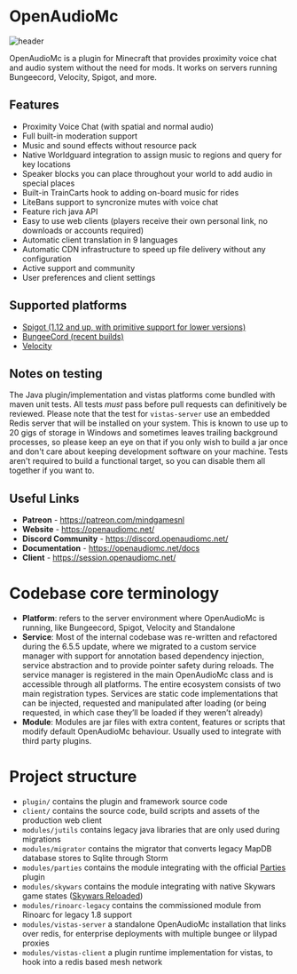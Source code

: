 # OpenAudioMc

![header](.github/header.png)

OpenAudioMc is a plugin for Minecraft that provides proximity voice chat and audio system without the need for mods. It works on servers running Bungeecord, Velocity, Spigot, and more.

## Features

- Proximity Voice Chat (with spatial and normal audio)
- Full built-in moderation support
- Music and sound effects without resource pack
- Native Worldguard integration to assign music to regions and query for key locations
- Speaker blocks you can place throughout your world to add audio in special places
- Built-in TrainCarts hook to adding on-board music for rides
- LiteBans support to syncronize mutes with voice chat
- Feature rich java API
- Easy to use web clients (players receive their own personal link, no downloads or accounts required)
- Automatic client translation in 9 languages
- Automatic CDN infrastructure to speed up file delivery without any configuration
- Active support and community
- User preferences and client settings

## Supported platforms
- [Spigot (1.12 and up, with primitive support for lower versions)](https://www.spigotmc.org/resources/openaudiomc-open-source-audio-client.30691/ "Spigot Plugin Page")
- [BungeeCord (recent builds)](https://www.spigotmc.org/resources/openaudiomc-open-source-audio-client.30691/ "Spigot Plugin Page")
- [Velocity](https://www.spigotmc.org/resources/openaudiomc-open-source-audio-client.30691/ "Spigot Plugin Page")

## Notes on testing
The Java plugin/implementation and vistas platforms come bundled with maven unit tests. All tests *must* pass before pull requests can definitively be reviewed.
Please note that the test for `vistas-server` use an embedded Redis server that will be installed on your system. This is known to use up to 20 gigs of storage in Windows and sometimes leaves trailing background processes, so please keep an eye on that if you only wish to build a jar once and don't care about keeping development software on your machine. Tests aren't required to build a functional target, so  you can disable them all together if you want to.

## Useful Links
* **Patreon** - <https://patreon.com/mindgamesnl>
* **Website** - <https://openaudiomc.net/>
* **Discord Community** - <https://discord.openaudiomc.net/>
* **Documentation** - <https://openaudiomc.net/docs>
* **Client** - <https://session.openaudiomc.net/>

# Codebase core terminology
- **Platform**: refers to the server environment where OpenAudioMc is running, like Bungeecord, Spigot, Velocity and Standalone
- **Service**: Most of the internal codebase was re-written and refactored during the 6.5.5 update, where we migrated to a custom service manager with support for annotation based dependency injection, service abstraction and to provide pointer safety during reloads.
  The service manager is registered in the main OpenAudioMc class and is accessible through all platforms. The entire ecosystem consists of two main registration types. Services are static code implementations that can be injected, requested and manipulated after loading (or being requested, in which case they’ll be loaded if they weren’t already)
- **Module**: Modules are jar files with extra content, features or scripts that modify default OpenAudioMc behaviour. Usually used to integrate with third party plugins.

# Project structure
- `plugin/` contains the plugin and framework source code
- `client/` contains the source code, build scripts and assets of the production web client
- `modules/jutils` contains legacy java libraries that are only used during migrations
- `modules/migrator` contains the migrator that converts legacy MapDB database stores to Sqlite through Storm
- `modules/parties` contains the module integrating with the official [Parties](https://www.spigotmc.org/resources/parties-an-advanced-parties-manager.3709/) plugin
- `modules/skywars` contains the module integrating with native Skywars game states ([Skywars Reloaded](https://github.com/lukasvdgaag/SkyWarsReloaded))
- `modules/rinoarc-legacy` contains the commissioned module from Rinoarc for legacy 1.8 support
- `modules/vistas-server` a standalone OpenAudioMc installation that links over redis, for enterprise deployments with multiple bungee or lilypad proxies
- `modules/vistas-client` a plugin runtime implementation for vistas, to hook into a redis based mesh network
